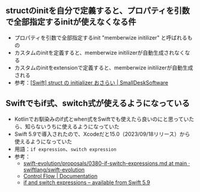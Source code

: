 ## structのinitを自分で定義すると、プロパティを引数で全部指定するinitが使えなくなる件
- プロパティを引数で全部指定するinit "memberwize initilizer" と呼ばれるもの
- カスタムのinitを定義すると、memberwize initilizerが自動生成されなくなる
- カスタムのinitをextensionで定義すると、memberwize initilizerが自動生成される
- 参考：[\[Swift\] struct の initializer おさらい \| SmallDeskSoftware](https://software.small-desk.com/development/2022/04/19/swift-explain-struct-initializer/)

## Swiftでもif式、switch式が使えるようになっている
- Kotlinでお馴染みのif式とwhen式をSwiftでも使えたら良いのにと思っていたら、知らないうちに使えるようになっていた
- Swift 5.9で導入されたので、Xcodeだと15.0（2023/09/18リリース）から使えるようになっていた
- 用語：`if expression`、`switch expression`
- 参考：
    - [swift\-evolution/proposals/0380\-if\-switch\-expressions\.md at main · swiftlang/swift\-evolution](https://github.com/swiftlang/swift-evolution/blob/main/proposals/0380-if-switch-expressions.md)
    - [Control Flow \| Documentation](https://docs.swift.org/swift-book/documentation/the-swift-programming-language/controlflow/)
    - [if and switch expressions – available from Swift 5\.9](https://www.hackingwithswift.com/swift/5.9/if-switch-expressions)
